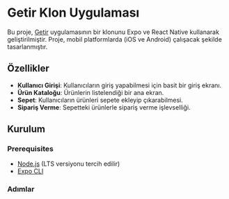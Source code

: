 # Getir Klon Uygulaması

Bu proje, [Getir](https://getir.com/) uygulamasının bir klonunu Expo ve React Native kullanarak geliştirilmiştir. Proje, mobil platformlarda (iOS ve Android) çalışacak şekilde tasarlanmıştır.

## Özellikler

- **Kullanıcı Girişi**: Kullanıcıların giriş yapabilmesi için basit bir giriş ekranı.
- **Ürün Kataloğu**: Ürünlerin listelendiği bir ana ekran.
- **Sepet**: Kullanıcıların ürünleri sepete ekleyip çıkarabilmesi.
- **Sipariş Verme**: Sepetteki ürünlerle sipariş verme işlevselliği.

## Kurulum

### Prerequisites

- [Node.js](https://nodejs.org/) (LTS versiyonu tercih edilir)
- [Expo CLI](https://docs.expo.dev/get-started/installation/)

### Adımlar


